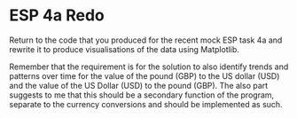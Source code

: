 # ESP 4a Redo

Return to the code that you produced for the recent mock ESP task 4a and rewrite it to produce visualisations of the data using Matplotlib.

Remember that the requirement is for the solution to also identify trends and patterns over time for the value of the pound (GBP) to the US dollar (USD) and the value of the US Dollar (USD) to the pound (GBP). The also part suggests to me that this should be a secondary function of the program, separate to the currency conversions and should be implemented as such.